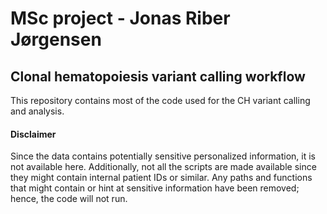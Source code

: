 # MSc project - Jonas Riber Jørgensen
## Clonal hematopoiesis variant calling workflow

This repository contains most of the code used for the CH variant calling and analysis.

#### Disclaimer 
Since the data contains potentially sensitive personalized information, it is not available here.
Additionally, not all the scripts are made available since they might contain internal patient IDs or similar.
Any paths and functions that might contain or hint at sensitive information have been removed; hence, the code will not run.

